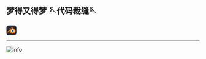 ##  梦得又得梦   🪡代码裁缝🪡
<svg xmlns="http://www.w3.org/2000/svg" width="26" height="26" fill="none" viewBox="0 0 256 256"><rect width="256" height="256" fill="#242938" rx="60"/><path fill="#fff" d="M105.552 137.283C106.327 123.403 113.091 111.174 123.296 102.505C133.304 93.9907 146.775 88.7866 161.473 88.7866C176.156 88.7866 189.627 93.9907 199.642 102.505C209.84 111.174 216.604 123.403 217.386 137.268C218.16 151.53 212.455 164.779 202.447 174.6C192.242 184.59 177.727 190.859 161.473 190.859C145.219 190.859 130.675 184.59 120.477 174.6C110.461 164.779 104.771 151.53 105.552 137.283V137.283Z"/><path fill="#265787" d="M132.782 138.529C133.179 131.407 136.65 125.132 141.886 120.684C147.021 116.315 153.933 113.645 161.475 113.645C169.009 113.645 175.921 116.315 181.059 120.684C186.292 125.132 189.763 131.407 190.164 138.521C190.561 145.839 187.634 152.637 182.499 157.677C177.262 162.803 169.815 166.019 161.475 166.019C153.135 166.019 145.672 162.803 140.439 157.677C135.301 152.637 132.381 145.839 132.782 138.529V138.529Z"/><path fill="#EA7600" d="M87.0902 152.92C87.139 155.707 88.0235 161.123 89.3504 165.353C92.1392 174.305 96.8694 182.587 103.451 189.886C110.206 197.389 118.523 203.415 128.13 207.693C138.228 212.186 149.169 214.476 160.534 214.457C171.88 214.442 182.821 212.107 192.919 207.58C202.526 203.26 210.836 197.208 217.579 189.702C224.157 182.372 228.88 174.075 231.676 165.123C233.082 160.599 233.97 156.008 234.326 151.402C234.675 146.864 234.529 142.318 233.888 137.776C232.636 128.925 229.588 120.62 224.895 113.05C220.604 106.094 215.071 100.004 208.493 94.8777L208.508 94.8663L142.122 43.6486C142.062 43.6034 142.014 43.5545 141.95 43.5131C137.594 40.1535 130.27 40.1648 125.48 43.5319C120.637 46.9366 120.083 52.5672 124.393 56.1188L124.374 56.1376L152.063 78.7617L67.6704 78.8521H67.558C60.5825 78.8597 53.8768 83.4583 52.5499 89.2697C51.1855 95.1903 55.9233 100.101 63.1762 100.128L63.165 100.154L105.94 100.071L29.6104 158.942C29.513 159.014 29.408 159.089 29.3181 159.161C22.1176 164.701 19.79 173.913 24.3254 179.743C28.9283 185.672 38.715 185.683 45.9904 179.777L87.6487 145.519C87.6487 145.519 87.0415 150.144 87.0902 152.92V152.92ZM194.137 168.407C185.554 177.194 173.537 182.177 160.534 182.203C147.512 182.226 135.495 177.288 126.912 168.516C122.718 164.241 119.636 159.323 117.736 154.084C115.873 148.935 115.15 143.47 115.63 137.956C116.083 132.567 117.68 127.426 120.229 122.775C122.733 118.202 126.181 114.071 130.439 110.576C138.783 103.744 149.405 100.045 160.515 100.03C171.636 100.015 182.251 103.679 190.603 110.489C194.853 113.969 198.298 118.086 200.802 122.65C203.362 127.298 204.947 132.42 205.419 137.825C205.892 143.331 205.168 148.788 203.305 153.941C201.401 159.195 198.331 164.113 194.137 168.407V168.407Z"/></svg> 

---
![info](https://github-readme-stats.vercel.app/api?username=IliasAbcde&show_icons=true&count_private=true&hide=prs&theme=tokyonight)
